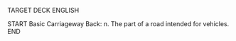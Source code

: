 TARGET DECK
ENGLISH

START
Basic
Carriageway
Back: n. The part of a road intended for vehicles.
END
